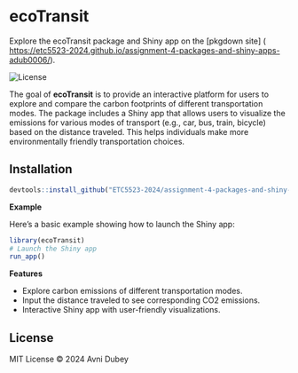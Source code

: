 
# ecoTransit

Explore the ecoTransit package and Shiny app on the [pkgdown site]
( https://etc5523-2024.github.io/assignment-4-packages-and-shiny-apps-adub0006/).

<!-- badges: start -->
![License](https://img.shields.io/github/license/ETC5523-2024/assignment-4-packages-and-shiny-apps-adub0006)
<!-- badges: end -->

The goal of **ecoTransit** is to provide an interactive platform for users to explore and compare the carbon footprints of different transportation modes. The package includes a Shiny app that allows users to visualize the emissions for various modes of transport (e.g., car, bus, train, bicycle) based on the distance traveled. This helps individuals make more environmentally friendly transportation choices.

## Installation


```r
devtools::install_github("ETC5523-2024/assignment-4-packages-and-shiny-apps-adub0006")

```
**Example**

Here’s a basic example showing how to launch the Shiny app:

```r
library(ecoTransit)
# Launch the Shiny app
run_app()

```

**Features**

- Explore carbon emissions of different transportation modes.
- Input the distance traveled to see corresponding CO2 emissions.
- Interactive Shiny app with user-friendly visualizations.

## License

MIT License © 2024 Avni Dubey






